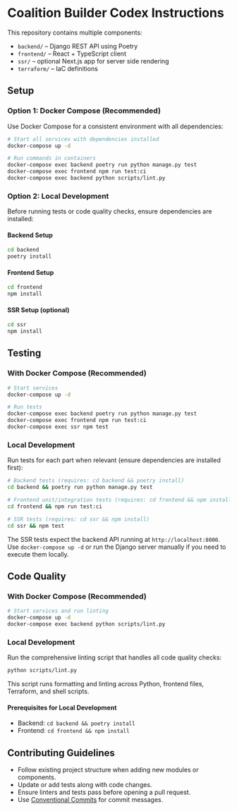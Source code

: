 # Coalition Builder Codex Instructions

This repository contains multiple components:

- `backend/` – Django REST API using Poetry
- `frontend/` – React + TypeScript client
- `ssr/` – optional Next.js app for server side rendering
- `terraform/` – IaC definitions

## Setup

### Option 1: Docker Compose (Recommended)

Use Docker Compose for a consistent environment with all dependencies:

```bash
# Start all services with dependencies installed
docker-compose up -d

# Run commands in containers
docker-compose exec backend poetry run python manage.py test
docker-compose exec frontend npm run test:ci
docker-compose exec backend python scripts/lint.py
```

### Option 2: Local Development

Before running tests or code quality checks, ensure dependencies are installed:

#### Backend Setup

```bash
cd backend
poetry install
```

#### Frontend Setup

```bash
cd frontend
npm install
```

#### SSR Setup (optional)

```bash
cd ssr
npm install
```

## Testing

### With Docker Compose (Recommended)

```bash
# Start services
docker-compose up -d

# Run tests
docker-compose exec backend poetry run python manage.py test
docker-compose exec frontend npm run test:ci
docker-compose exec ssr npm test
```

### Local Development

Run tests for each part when relevant (ensure dependencies are installed first):

```bash
# Backend tests (requires: cd backend && poetry install)
cd backend && poetry run python manage.py test

# Frontend unit/integration tests (requires: cd frontend && npm install)
cd frontend && npm run test:ci

# SSR tests (requires: cd ssr && npm install)
cd ssr && npm test
```

The SSR tests expect the backend API running at `http://localhost:8000`. Use `docker-compose up -d` or run the Django server manually if you need to execute them locally.

## Code Quality

### With Docker Compose (Recommended)

```bash
# Start services and run linting
docker-compose up -d
docker-compose exec backend python scripts/lint.py
```

### Local Development

Run the comprehensive linting script that handles all code quality checks:

```bash
python scripts/lint.py
```

This script runs formatting and linting across Python, frontend files, Terraform, and shell scripts.

#### Prerequisites for Local Development

- Backend: `cd backend && poetry install`
- Frontend: `cd frontend && npm install`

## Contributing Guidelines

- Follow existing project structure when adding new modules or components.
- Update or add tests along with code changes.
- Ensure linters and tests pass before opening a pull request.
- Use [Conventional Commits](https://www.conventionalcommits.org/) for commit messages.
